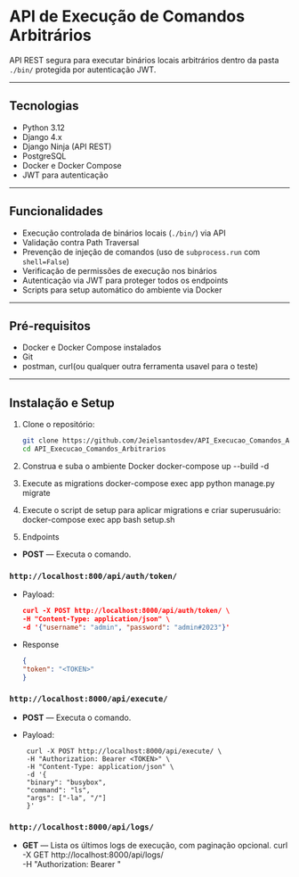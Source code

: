 # API de Execução de Comandos Arbitrários

API REST segura para executar binários locais arbitrários dentro da pasta `./bin/` protegida por autenticação JWT. 

---

## Tecnologias

- Python 3.12
- Django 4.x
- Django Ninja (API REST)
- PostgreSQL
- Docker e Docker Compose
- JWT para autenticação

---

## Funcionalidades

- Execução controlada de binários locais (`./bin/`) via API
- Validação contra Path Traversal
- Prevenção de injeção de comandos (uso de `subprocess.run` com `shell=False`)
- Verificação de permissões de execução nos binários
- Autenticação via JWT para proteger todos os endpoints
- Scripts para setup automático do ambiente via Docker

---

## Pré-requisitos

- Docker e Docker Compose instalados
- Git
- postman, curl(ou qualquer outra ferramenta usavel para o teste)

---

## Instalação e Setup

1. Clone o repositório:
   ```bash
   git clone https://github.com/Jeielsantosdev/API_Execucao_Comandos_Arbitrarios.git
   cd API_Execucao_Comandos_Arbitrarios

2. Construa e suba o ambiente Docker
    docker-compose up --build -d
3. Execute as migrations
    docker-compose exec app python manage.py migrate

3. Execute o script de setup para aplicar migrations e criar superusuário:
    docker-compose exec app bash setup.sh

4. Endpoints

* **POST** — Executa o comando.
### `http://localhost:800/api/auth/token/`
* Payload:
    ```json
    curl -X POST http://localhost:8000/api/auth/token/ \
    -H "Content-Type: application/json" \
    -d '{"username": "admin", "password": "admin#2023"}'

    
    ```
* Response
    ```json
    {
    "token": "<TOKEN>"
    }
    
    ```

### `http://localhost:8000/api/execute/`

* **POST** — Executa o comando.
* Payload:

   ```
    curl -X POST http://localhost:8000/api/execute/ \
    -H "Authorization: Bearer <TOKEN>" \
    -H "Content-Type: application/json" \
    -d '{
    "binary": "busybox",
    "command": "ls",
    "args": ["-la", "/"]
    }'

    ```


### `http://localhost:8000/api/logs/`

* **GET** — Lista os últimos logs de execução, com paginação opcional.
    curl -X GET http://localhost:8000/api/logs/ \
     -H "Authorization: Bearer <TOKEN>"
